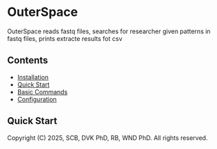 # OuterSpace
OuterSpace reads fastq files, searches for researcher given patterns in fastq files, prints extracte results fot csv

## Contents
- [Installation](install.md)
- [Quick Start](#quick-start)
- [Basic Commands](usage.md)
- [Configuration](config.md)

## Quick Start



Copyright (C) 2025, SCB, DVK PhD, RB, WND PhD. All rights reserved.

